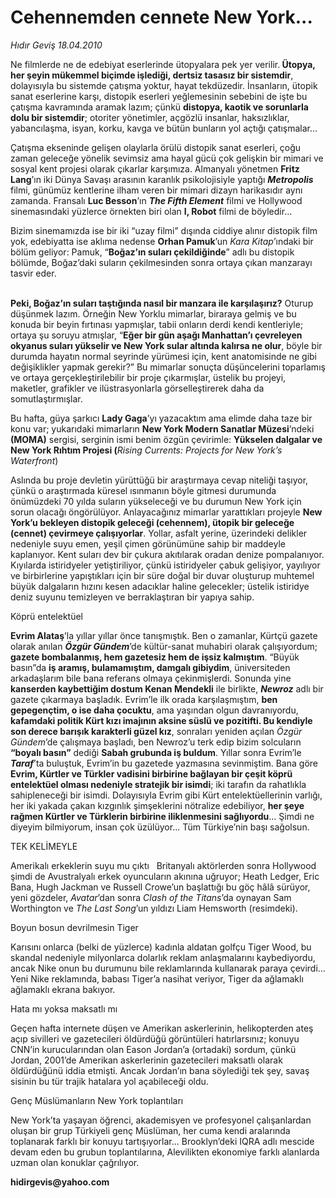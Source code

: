 # Cehennemden cennete New York...

*Hıdır Geviş 18.04.2010*

<div class="yazi"><p>Ne filmlerde ne de edebiyat eserlerinde ütopyalara pek yer verilir.<b> Ütopya, her şeyin mükemmel biçimde işlediği, dertsiz tasasız bir sistemdir</b>, dolayısıyla bu sistemde çatışma yoktur, hayat tekdüzedir. İnsanların, ütopik sanat eserlerine karşı, distopik eserleri yeğlemesinin sebebini de işte bu çatışma kavramında aramak lazım; çünkü <b>distopya, kaotik ve sorunlarla dolu bir sistemdir</b>; otoriter yönetimler, açgözlü insanlar, haksızlıklar, yabancılaşma, isyan, korku, kavga ve bütün bunların yol açtığı çatışmalar...</p>
<p>Çatışma ekseninde gelişen olaylarla örülü distopik sanat eserleri, çoğu zaman geleceğe yönelik sevimsiz ama hayal gücü çok gelişkin bir mimari ve sosyal kent projesi olarak çıkarlar karşımıza. Almanyalı yönetmen <b>Fritz Lang</b>’ın iki Dünya Savaşı arasının karanlık psikolojisiyle yaptığı <b><i>Metropolis</i></b> filmi, günümüz kentlerine ilham veren bir mimari dizayn harikasıdır aynı zamanda. Fransalı <b>Luc Besson</b>’ın <b><i>The Fifth Element</i></b> filmi ve Hollywood sinemasındaki yüzlerce örnekten biri olan <b>I, Robot</b> filmi de böyledir...</p>
<p>Bizim sinemamızda ise bir iki “uzay filmi” dışında ciddiye alınır distopik film yok, edebiyatta ise aklıma nedense <b>Orhan Pamuk</b>’un <i>Kara Kitap</i>’ındaki bir bölüm geliyor: Pamuk, “<b>Boğaz’ın suları çekildiğinde</b>” adlı bu distopik bölümde, Boğaz’daki suların çekilmesinden sonra ortaya çıkan manzarayı tasvir eder.</p>
<p><b><br/>Peki, Boğaz’ın suları taştığında nasıl bir manzara ile karşılaşırız?</b> Oturup düşünmek lazım. Örneğin New Yorklu mimarlar, biraraya gelmiş ve bu konuda bir beyin fırtınası yapmışlar, tabii onların derdi kendi kentleriyle; ortaya şu soruyu atmışlar, “<b>Eğer bir gün aşağı Manhattan’ı çevreleyen okyanus suları yükselir ve New York sular altında kalırsa ne olur</b>, böyle bir durumda hayatın normal seyrinde yürümesi için, kent anatomisinde ne gibi değişiklikler yapmak gerekir?” Bu mimarlar sonuçta düşüncelerini toparlamış ve ortaya gerçekleştirilebilir bir proje çıkarmışlar, üstelik bu projeyi, maketler, grafikler ve ilüstrasyonlarla görselleştirerek daha da somutlaştırmışlar. </p>
<p>Bu hafta, güya şarkıcı <b>Lady Gaga</b>’yı yazacaktım ama elimde daha taze bir konu var; yukarıdaki mimarların <b>New York Modern Sanatlar Müzesi</b>’ndeki <b>(MOMA)</b> sergisi, serginin ismi benim özgün çevirimle: <b>Yükselen dalgalar ve New York Rıhtım Projesi (</b><i>Rising Currents: Projects for New York’s Waterfront</i>)</p>
<p>Aslında bu proje devletin yürüttüğü bir araştırmaya cevap niteliği taşıyor, çünkü o araştırmada küresel ısınmanın böyle gitmesi durumunda önümüzdeki 70 yılda suların yükseleceği ve bu durumun New York için sorun olacağı öngörülüyor. Anlayacağınız mimarlar yarattıkları projeyle <b>New York’u bekleyen distopik geleceği (cehennem), ütopik bir geleceğe (cennet) çevirmeye çalışıyorlar</b>. Yollar, asfalt yerine, üzerindeki delikler nedeniyle suyu emen, yeşil çimen görünümüne sahip bir maddeyle kaplanıyor. Kent suları dev bir çukura akıtılarak oradan denize pompalanıyor. Kıyılarda istiridyeler yetiştiriliyor, çünkü istiridyeler çabuk gelişiyor, yayılıyor ve birbirlerine yapıştıkları için bir süre doğal bir duvar oluşturup muhtemel büyük dalgaların hızını kesen adacıklar haline gelecekler; üstelik istiridye deniz suyunu temizleyen ve berraklaştıran bir yapıya sahip.</p>


Köprü entelektüel

<p><b>Evrim Alataş</b>’la yıllar yıllar önce tanışmıştık. Ben o zamanlar, Kürtçü gazete olarak anılan <b><i>Özgür Gündem</i></b>’de kültür-sanat muhabiri olarak çalışıyordum; <b>gazete bombalanmış, hem gazetesiz hem de işsiz kalmıştım</b>. “Büyük basın”da <b>iş aramış, bulamamıştım, damgalı gibiydim</b>, üniversiteden arkadaşlarım bile bana referans olmaya çekinmişlerdi. Sonunda yine <b>kanserden kaybettiğim dostum Kenan Mendekli</b> ile birlikte, <b><i>Newroz</i></b> adlı bir gazete çıkarmaya başladık. Evrim’le ilk orada karşılaşmıştım, <b>ben gepegençtim, o ise daha çocuktu</b>, ama yaşından olgun davranıyordu, <b>kafamdaki politik Kürt kızı imajının aksine süslü ve pozitifti. Bu kendiyle son derece barışık karakterli güzel kız</b>, sonraları yeniden açılan <i>Özgür Gündem</i>’de çalışmaya başladı, ben Newroz’u terk edip bizim solcuların <b>“boyalı basın”</b> dediği <b>Sabah grubunda iş buldum</b>. Yıllar sonra Evrim’le <b><i>Taraf</i></b>’ta buluştuk, Evrim’in bu gazetede yazmasına sevinmiştim. Bana göre <b>Evrim, Kürtler ve Türkler vadisini birbirine bağlayan bir çeşit köprü entelektüel olması nedeniyle stratejik bir isimdi</b>; iki tarafın da rahatlıkla sahipleneceği bir isimdi. Dolayısıyla Evrim gibi Kürt entelektüellerinin varlığı, her iki yakada çakan kızgınlık şimşeklerini nötralize edebiliyor, <b>her şeye rağmen Kürtler ve Türklerin birbirine iliklenmesini sağlıyordu</b>... Şimdi ne diyeyim bilmiyorum, insan çok üzülüyor... Tüm Türkiye’nin başı sağolsun.</p>


TEK KELİMEYLE


Amerikalı erkeklerin suyu mu çıktı
 
Britanyalı aktörlerden sonra Hollywood şimdi de Avustralyalı erkek oyuncuların akınına uğruyor; Heath Ledger, Eric Bana, Hugh Jackman ve Russell Crowe’un başlattığı bu göç hâlâ sürüyor, yeni gözdeler, <i>Avatar</i>’dan sonra <i>Clash of the Titans</i>’da oynayan Sam Worthington ve <i>The Last Song</i>’un yıldızı Liam Hemsworth (resimdeki).


Boyun bosun devrilmesin Tiger

<p>Karısını<b> </b>onlarca (belki de yüzlerce) kadınla aldatan golfçu Tiger Wood, bu skandal nedeniyle milyonlarca dolarlık reklam anlaşmalarını kaybediyordu, ancak Nike onun bu durumunu bile reklamlarında kullanarak paraya çevirdi... Yeni Nike reklamında, babası Tiger’a nasihat veriyor, Tiger da ağlamaklı ağlamaklı ekrana bakıyor.</p>


Hata mı yoksa maksatlı mı

<p>Geçen hafta internete düşen ve Amerikan askerlerinin, helikopterden ateş açıp sivilleri ve gazetecileri öldürdüğü görüntüleri hatırlarsınız; konuyu CNN’in kurucularından olan Eason Jordan’a (ortadaki) sordum, çünkü Jordan, 2001’de Amerikan askerlerinin gazetecileri maksatlı olarak öldürdüğünü iddia etmişti. Ancak Jordan’ın bana söylediği tek şey, savaş sisinin bu tür trajik hatalara yol açabileceği oldu.</p>


Genç Müslümanların New York toplantıları

<p>New York’ta yaşayan öğrenci, akademisyen ve profesyonel çalışanlardan oluşan bir grup Türkiyeli genç Müslüman, her cuma kendi aralarında toplanarak farklı bir konuyu tartışıyorlar... Brooklyn’deki IQRA adlı mescide devam eden bu grubun toplantılarına, Alevilikten ekonomiye farklı alanlarda uzman olan konuklar çağrılıyor.</p>
<p><b>hidirgevis@yahoo.com</b></p></div>
